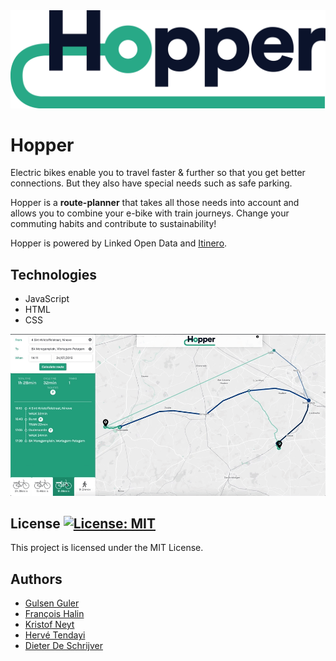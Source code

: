 <img src="assets/img/HOPPER.png" alt="Hopper logo" />

# Hopper
Electric bikes enable you to travel faster & further so that you get better connections. But they also have special needs such as safe parking.

Hopper is a **route-planner** that takes all those needs into account and allows you to combine your e-bike with train journeys. Change your commuting habits and contribute to sustainability!

Hopper is powered by Linked Open Data and [Itinero](https://www.itinero.tech/).

## Technologies
- JavaScript
- HTML
- CSS

<img src="assets/img/17923edb9be2a9aa231ef1c741dbfe62.gif" alt="Hopper logo" />

## License [![License: MIT](https://img.shields.io/badge/License-MIT-yellow.svg)](https://opensource.org/licenses/MIT)

This project is licensed under the MIT License.

<h2>Authors</h2>

- [Gulsen Guler](https://github.com/gulsenguler)
- [François Halin](https://github.com/fhalin)
-	[Kristof Neyt](https://github.com/Fizz55)
-	[Hervé Tendayi](https://github.com/HerveKurtis)
-	[Dieter De Schrijver](https://github.com/DieterDeSchrijver)




